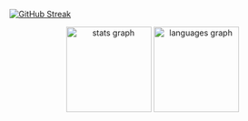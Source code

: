 [![GitHub Streak](https://streak-stats.demolab.com/?=DenverCoder1)](https://git.io/streak-stats)

<div align="center">
  <img src="https://github-readme-stats.vercel.app/api?username=arabellamejorada&show_icons=true&hide_border=false" height="150" alt="stats graph"  />
  <img src="https://github-readme-stats.vercel.app/api/top-langs?username=arabellamejorada&locale=en&hide_title=false&layout=compact&card_width=320&langs_count=5&hide_border=false" height="150" alt="languages graph"  />
</div>
